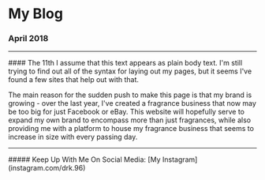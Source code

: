 # My Blog

### April 2018
<hr>
#### The 11th
I assume that this text appears as plain body text. I'm still trying to find out all of the syntax for laying out my pages, but it seems I've found a few sites that help out with that.

The main reason for the sudden push to make this page is that my brand is growing - over the last year, I've created a fragrance business that now may be too big for just Facebook or eBay. This website will hopefully serve to expand my own brand to encompass more than just fragrances, while also providing me with a platform to house my fragrance business that seems to increase in size with every passing day. 

<hr>
##### Keep Up With Me On Social Media:
[My Instagram](instagram.com/drk.96)
